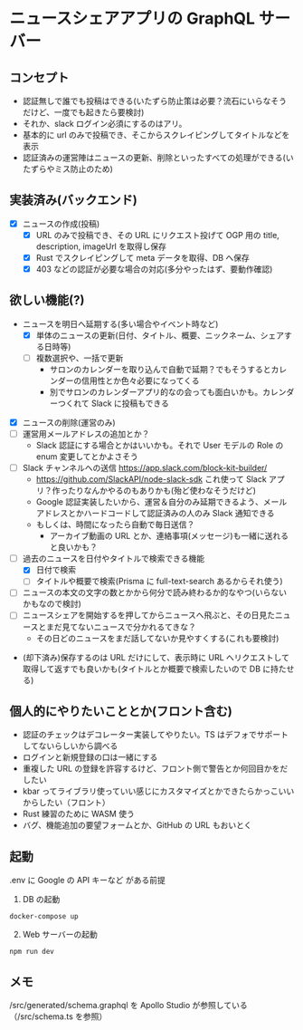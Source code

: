 # ニュースシェアアプリの GraphQL サーバー

## コンセプト

- 認証無しで誰でも投稿はできる(いたずら防止策は必要？流石にいらなそうだけど、一度でも起きたら要検討)
- それか、slack ログイン必須にするのはアリ。
- 基本的に url のみで投稿でき、そこからスクレイピングしてタイトルなどを表示
- 認証済みの運営陣はニュースの更新、削除といったすべての処理ができる(いたずらやミス防止のため)

## 実装済み(バックエンド)

- [x] ニュースの作成(投稿)
  - [x] URL のみで投稿でき、その URL にリクエスト投げて OGP 用の title, description, imageUrl を取得し保存
  - [x] Rust でスクレイピングして meta データを取得、DB へ保存
  - [x] 403 などの認証が必要な場合の対応(多分やったはず、要動作確認)

## 欲しい機能(?)

- ニュースを明日へ延期する(多い場合やイベント時など)
  - [x] 単体のニュースの更新(日付、タイトル、概要、ニックネーム、シェアする日時等)
  - [ ] 複数選択や、一括で更新
    - サロンのカレンダーを取り込んで自動で延期？でもそうするとカレンダーの信用性とか色々必要になってくる
    - 別でサロンのカレンダーアプリ的なの会っても面白いかも。カレンダーつくれて Slack に投稿もできる
- [x] ニュースの削除(運営のみ)
- [ ] 運営用メールアドレスの追加とか？
  - Slack 認証にする場合とかはいいかも。それで User モデルの Role の enum 変更してとかよさそう
- [ ] Slack チャンネルへの送信 https://app.slack.com/block-kit-builder/
  - https://github.com/SlackAPI/node-slack-sdk これ使って Slack アプリ？作ったりなんかやるのもありかも(殆ど使わなそうだけど)
  - Google 認証実装したいから、運営＆自分のみ延期できるよう、メールアドレスとかハードコードして認証済みの人のみ Slack 通知できる
  - もしくは、時間になったら自動で毎日送信？
    - アーカイブ動画の URL とか、連絡事項(メッセージ)も一緒に送れると良いかも？
- [ ] 過去のニュースを日付やタイトルで検索できる機能
  - [x] 日付で検索
  - [ ] タイトルや概要で検索(Prisma に full-text-search あるからそれ使う)
- [ ] ニュースの本文の文字の数とかから何分で読み終わるか的なやつ(いらないかもなので検討)
- [ ] ニュースシェアを開始するを押してからニュースへ飛ぶと、その日見たニュースとまだ見てないニュースで分かれるてきな？
  - その日どのニュースをまだ話してないか見やすくする(これも要検討)
- (却下済み)保存するのは URL だけにして、表示時に URL へリクエストして取得して返すでも良いかも(タイトルとか概要で検索したいので DB に持たせる)

## 個人的にやりたいこととか(フロント含む)

- 認証のチェックはデコレーター実装してやりたい。TS はデフォでサポートしてないらしいから調べる
- ログインと新規登録の口は一緒にする
- 重複した URL の登録を許容するけど、フロント側で警告とか何回目かをだしたい
- kbar ってライブラリ使っていい感じにカスタマイズとかできたらかっこいいからしたい（フロント）
- Rust 練習のために WASM 使う
- バグ、機能追加の要望フォームとか、GitHub の URL もおいとく

## 起動

.env に Google の API キーなど がある前提

1. DB の起動

```bash:terminal
docker-compose up
```

2. Web サーバーの起動

```bash:terminal
npm run dev
```

## メモ

/src/generated/schema.graphql を Apollo Studio が参照している（/src/schema.ts を参照）
